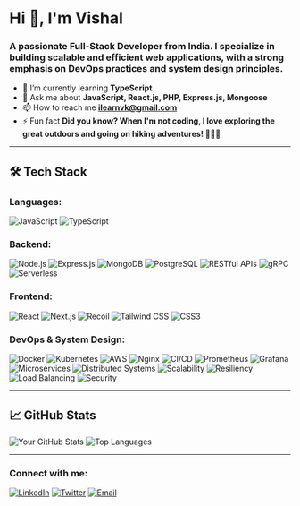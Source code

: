 # Hi 👋, I'm Vishal

### A passionate Full-Stack Developer from India. I specialize in building scalable and efficient web applications, with a strong emphasis on DevOps practices and system design principles.

- 🌱 I’m currently learning **TypeScript**
- 💬 Ask me about **JavaScript, React.js, PHP, Express.js, Mongoose**
- 📫 How to reach me **ilearnvk@gmail.com**
- ⚡ Fun fact **Did you know? When I'm not coding, I love exploring the great outdoors and going on hiking adventures! 🌲🚶‍♂️**

---

## 🛠️ Tech Stack

### **Languages:**
![JavaScript](https://img.shields.io/badge/-JavaScript-F7DF1E?logo=javascript&logoColor=black&style=flat)
![TypeScript](https://img.shields.io/badge/-TypeScript-3178C6?logo=typescript&logoColor=white&style=flat)

### **Backend:**
![Node.js](https://img.shields.io/badge/-Node.js-339933?logo=node.js&logoColor=white&style=flat)
![Express.js](https://img.shields.io/badge/-Express.js-000000?logo=express&logoColor=white&style=flat)
![MongoDB](https://img.shields.io/badge/-MongoDB-47A248?logo=mongodb&logoColor=white&style=flat)
![PostgreSQL](https://img.shields.io/badge/-PostgreSQL-336791?logo=postgresql&logoColor=white&style=flat)
![RESTful APIs](https://img.shields.io/badge/-RESTful%20APIs-FF6C37?logo=rest&logoColor=white&style=flat)
![gRPC](https://img.shields.io/badge/-gRPC-4285F4?logo=grpc&logoColor=white&style=flat)
![Serverless](https://img.shields.io/badge/-Serverless-FD5750?logo=serverless&logoColor=white&style=flat)

### **Frontend:**
![React](https://img.shields.io/badge/-React-61DAFB?logo=react&logoColor=black&style=flat)
![Next.js](https://img.shields.io/badge/-Next.js-000000?logo=next.js&logoColor=white&style=flat)
![Recoil](https://img.shields.io/badge/-Recoil-3578E5?logo=recoil&logoColor=white&style=flat)
![Tailwind CSS](https://img.shields.io/badge/-Tailwind%20CSS-38B2AC?logo=tailwind-css&logoColor=white&style=flat)
![CSS3](https://img.shields.io/badge/-CSS3-1572B6?logo=css3&logoColor=white&style=flat)

### **DevOps & System Design:**
![Docker](https://img.shields.io/badge/-Docker-2496ED?logo=docker&logoColor=white&style=flat)
![Kubernetes](https://img.shields.io/badge/-Kubernetes-326CE5?logo=kubernetes&logoColor=white&style=flat)
![AWS](https://img.shields.io/badge/-AWS-232F3E?logo=amazon-aws&logoColor=white&style=flat)
![Nginx](https://img.shields.io/badge/-Nginx-009639?logo=nginx&logoColor=white&style=flat)
![CI/CD](https://img.shields.io/badge/-CI%2FCD-007EC6?logo=github-actions&logoColor=white&style=flat)
![Prometheus](https://img.shields.io/badge/-Prometheus-E6522C?logo=prometheus&logoColor=white&style=flat)
![Grafana](https://img.shields.io/badge/-Grafana-F46800?logo=grafana&logoColor=white&style=flat)
![Microservices](https://img.shields.io/badge/-Microservices-FF6C37?logo=microservices&logoColor=white&style=flat)
![Distributed Systems](https://img.shields.io/badge/-Distributed%20Systems-4285F4?logo=distributed-systems&logoColor=white&style=flat)
![Scalability](https://img.shields.io/badge/-Scalability-339933?logo=scalability&logoColor=white&style=flat)
![Resiliency](https://img.shields.io/badge/-Resiliency-FF6C37?logo=resiliency&logoColor=white&style=flat)
![Load Balancing](https://img.shields.io/badge/-Load%20Balancing-4285F4?logo=load-balancing&logoColor=white&style=flat)
![Security](https://img.shields.io/badge/-Security-232F3E?logo=security&logoColor=white&style=flat)

---

## 📈 GitHub Stats

![Your GitHub Stats](https://github-readme-stats.vercel.app/api?username=iVishalCode&show_icons=true&theme=radical)
![Top Languages](https://github-readme-stats.vercel.app/api/top-langs/?username=iVishalCode&layout=compact&theme=radical)

---

### Connect with me:

[![LinkedIn](https://img.shields.io/badge/LinkedIn-0A66C2?style=for-the-badge&logo=linkedin&logoColor=white)](https://linkedin.com/in/vishal-kumar-779054260)
[![Twitter](https://img.shields.io/badge/Twitter-1DA1F2?style=for-the-badge&logo=twitter&logoColor=white)](https://twitter.com/iVishalCode)
[![Email](https://img.shields.io/badge/Email-D14836?style=for-the-badge&logo=gmail&logoColor=white)](mailto:ilearnvk@gmail.com)
